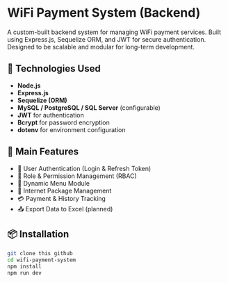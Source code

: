 # WiFi Payment System (Backend)

A custom-built backend system for managing WiFi payment services. Built using Express.js, Sequelize ORM, and JWT for secure authentication. Designed to be scalable and modular for long-term development.

## 🚀 Technologies Used

- **Node.js**
- **Express.js**
- **Sequelize (ORM)**
- **MySQL / PostgreSQL / SQL Server** (configurable)
- **JWT** for authentication
- **Bcrypt** for password encryption
- **dotenv** for environment configuration

## 🧾 Main Features

- 🔐 User Authentication (Login & Refresh Token)
- 👥 Role & Permission Management (RBAC)
- 📂 Dynamic Menu Module
- 📡 Internet Package Management
- 💳 Payment & History Tracking
- 📤 Export Data to Excel (planned)

## 📦 Installation

```bash
git clone this github
cd wifi-payment-system
npm install
npm run dev


```
